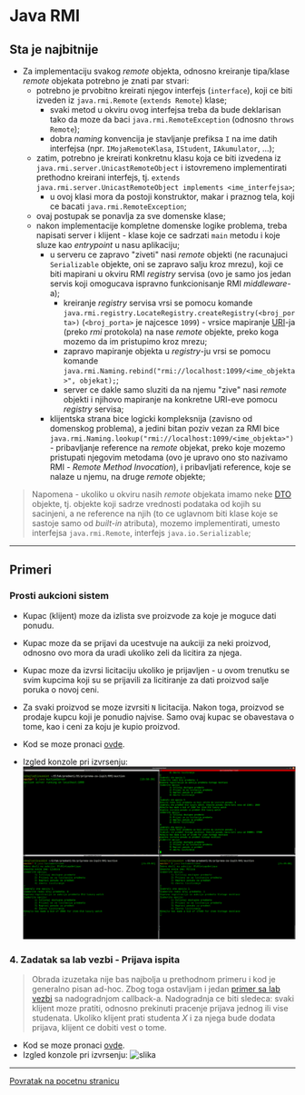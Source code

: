 # Java RMI

## Sta je najbitnije

- Za implementaciju svakog _remote_ objekta, odnosno kreiranje tipa/klase _remote_ objekata potrebno je znati par stvari:
  - potrebno je prvobitno kreirati njegov interfejs (`interface`), koji ce biti izveden iz `java.rmi.Remote` (`extends Remote`) klase;
    - svaki metod u okviru ovog interfejsa treba da bude deklarisan tako da moze da baci `java.rmi.RemoteException` (odnosno `throws Remote`);
    - dobra _naming_ konvencija je stavljanje prefiksa `I` na ime datih interfejsa (npr. `IMojaRemoteKlasa`, `IStudent`, `IAkumulator`, ...);
  - zatim, potrebno je kreirati konkretnu klasu koja ce biti izvedena iz `java.rmi.server.UnicastRemoteObject` i istovremeno implementirati prethodno kreirani interfejs, tj. `extends java.rmi.server.UnicastRemoteObject implements <ime_interfejsa>`;
    - u ovoj klasi mora da postoji konstruktor, makar i praznog tela, koji ce bacati `java.rmi.RemoteException`;
  - ovaj postupak se ponavlja za sve domenske klase;
  - nakon implementacije kompletne domenske logike problema, treba napisati server i klijent - klase koje ce sadrzati `main` metodu i koje sluze kao _entrypoint_ u nasu aplikaciju;
    - u serveru ce zapravo "ziveti" nasi _remote_ objekti (ne racunajuci `Serializable` objekte, oni se zapravo salju kroz mrezu), koji ce biti mapirani u okviru RMI _registry_ servisa (ovo je samo jos jedan servis koji omogucava ispravno funkcionisanje RMI _middleware_-a);
      - kreiranje _registry_ servisa vrsi se pomocu komande `java.rmi.registry.LocateRegistry.createRegistry(<broj_porta>)` (`<broj_porta>` je najcesce `1099`) - vrsice mapiranje [URI](https://en.wikipedia.org/wiki/Uniform_Resource_Identifier)-ja (preko _rmi_ protokola) na nase _remote_ objekte, preko koga mozemo da im pristupimo kroz mrezu;
      - zapravo mapiranje objekta u _registry_-ju vrsi se pomocu komande `java.rmi.Naming.rebind("rmi://localhost:1099/<ime_objekta>", objekat);`;
      - server ce dakle samo sluziti da na njemu "zive" nasi _remote_ objekti i njihovo mapiranje na konkretne URI-eve pomocu _registry_ servisa;
    - klijentska strana bice logicki kompleksnija (zavisno od domenskog problema), a jedini bitan poziv vezan za RMI bice `java.rmi.Naming.lookup("rmi://localhost:1099/<ime_objekta>")` - pribavljanje reference na _remote_ objekat, preko koje mozemo pristupati njegovim metodama (ovo je upravo ono sto nazivamo RMI - _Remote Method Invocation_), i pribavljati reference, koje se nalaze u njemu, na druge _remote_ objekte;

> Napomena - ukoliko u okviru nasih _remote_ objekata imamo neke [DTO](https://stackoverflow.com/questions/1051182/what-is-a-data-transfer-object-dto) objekte, tj. objekte koji sadrze vrednosti podataka od kojih su sacinjeni, a ne reference na njih (to ce uglavnom biti klase koje se sastoje samo od _built-in_ atributa), mozemo implementirati, umesto interfejsa `java.rmi.Remote`, interfejs `java.io.Serializable`;

---

## Primeri

### Prosti aukcioni sistem

- Kupac (klijent) moze da izlista sve proizvode za koje je moguce dati ponudu.
- Kupac moze da se prijavi da ucestvuje na aukciji za neki proizvod, odnosno ovo mora da uradi ukoliko zeli da licitira za njega.
- Kupac moze da izvrsi licitaciju ukoliko je prijavljen - u ovom trenutku se svim kupcima koji su se prijavili za licitiranje za dati proizvod salje poruka o novoj ceni.
- Za svaki proizvod se moze izvrsiti `N` licitacija. Nakon toga, proizvod se prodaje kupcu koji je ponudio najvise. Samo ovaj kupac se obavestava o tome, kao i ceni za koju je kupio proizvod.

- Kod se moze pronaci [ovde](./auction/).
- Izgled konzole pri izvrsenju:
![slika](./auction/assets/konzola.png)

### 4. Zadatak sa lab vezbi - Prijava ispita

> Obrada izuzetaka nije bas najbolja u prethodnom primeru i kod je generalno pisan ad-hoc. Zbog toga ostavljam i jedan [primer sa lab vezbi](./prijava_ispita/L01Z04%20Prijava%20Ispita.pdf) sa nadogradnjom callback-a. Nadogradnja ce biti sledeca: svaki klijent moze pratiti, odnosno prekinuti pracenje prijava jednog ili vise studenata. Ukoliko klijent prati studenta _X_ i za njega bude dodata prijava, klijent ce dobiti vest o tome.

- Kod se moze pronaci [ovde](./prijava_ispita/).
- Izgled konzole pri izvrsenju:
![slika](./prijava_ispita/assets/konzola.png)

---

[Povratak na pocetnu stranicu](../README.md)